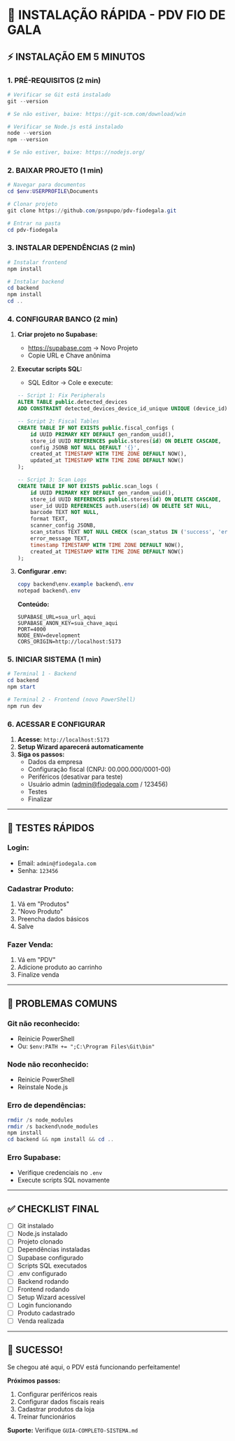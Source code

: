 # 🚀 **INSTALAÇÃO RÁPIDA - PDV FIO DE GALA**

## ⚡ **INSTALAÇÃO EM 5 MINUTOS**

### **1. PRÉ-REQUISITOS (2 min)**
```powershell
# Verificar se Git está instalado
git --version

# Se não estiver, baixe: https://git-scm.com/download/win

# Verificar se Node.js está instalado
node --version
npm --version

# Se não estiver, baixe: https://nodejs.org/
```

### **2. BAIXAR PROJETO (1 min)**
```powershell
# Navegar para documentos
cd $env:USERPROFILE\Documents

# Clonar projeto
git clone https://github.com/psnpupo/pdv-fiodegala.git

# Entrar na pasta
cd pdv-fiodegala
```

### **3. INSTALAR DEPENDÊNCIAS (2 min)**
```powershell
# Instalar frontend
npm install

# Instalar backend
cd backend
npm install
cd ..
```

### **4. CONFIGURAR BANCO (2 min)**
1. **Criar projeto no Supabase:**
   - https://supabase.com → Novo Projeto
   - Copie URL e Chave anônima

2. **Executar scripts SQL:**
   - SQL Editor → Cole e execute:
   ```sql
   -- Script 1: Fix Peripherals
   ALTER TABLE public.detected_devices
   ADD CONSTRAINT detected_devices_device_id_unique UNIQUE (device_id);
   
   -- Script 2: Fiscal Tables
   CREATE TABLE IF NOT EXISTS public.fiscal_configs (
       id UUID PRIMARY KEY DEFAULT gen_random_uuid(),
       store_id UUID REFERENCES public.stores(id) ON DELETE CASCADE,
       config JSONB NOT NULL DEFAULT '{}',
       created_at TIMESTAMP WITH TIME ZONE DEFAULT NOW(),
       updated_at TIMESTAMP WITH TIME ZONE DEFAULT NOW()
   );
   
   -- Script 3: Scan Logs
   CREATE TABLE IF NOT EXISTS public.scan_logs (
       id UUID PRIMARY KEY DEFAULT gen_random_uuid(),
       store_id UUID REFERENCES public.stores(id) ON DELETE CASCADE,
       user_id UUID REFERENCES auth.users(id) ON DELETE SET NULL,
       barcode TEXT NOT NULL,
       format TEXT,
       scanner_config JSONB,
       scan_status TEXT NOT NULL CHECK (scan_status IN ('success', 'error', 'pending')),
       error_message TEXT,
       timestamp TIMESTAMP WITH TIME ZONE DEFAULT NOW(),
       created_at TIMESTAMP WITH TIME ZONE DEFAULT NOW()
   );
   ```

3. **Configurar .env:**
   ```powershell
   copy backend\env.example backend\.env
   notepad backend\.env
   ```
   
   **Conteúdo:**
   ```env
   SUPABASE_URL=sua_url_aqui
   SUPABASE_ANON_KEY=sua_chave_aqui
   PORT=4000
   NODE_ENV=development
   CORS_ORIGIN=http://localhost:5173
   ```

### **5. INICIAR SISTEMA (1 min)**
```powershell
# Terminal 1 - Backend
cd backend
npm start

# Terminal 2 - Frontend (novo PowerShell)
npm run dev
```

### **6. ACESSAR E CONFIGURAR**
1. **Acesse:** `http://localhost:5173`
2. **Setup Wizard aparecerá automaticamente**
3. **Siga os passos:**
   - Dados da empresa
   - Configuração fiscal (CNPJ: 00.000.000/0001-00)
   - Periféricos (desativar para teste)
   - Usuário admin (admin@fiodegala.com / 123456)
   - Testes
   - Finalizar

---

## 🎯 **TESTES RÁPIDOS**

### **Login:**
- Email: `admin@fiodegala.com`
- Senha: `123456`

### **Cadastrar Produto:**
1. Vá em "Produtos"
2. "Novo Produto"
3. Preencha dados básicos
4. Salve

### **Fazer Venda:**
1. Vá em "PDV"
2. Adicione produto ao carrinho
3. Finalize venda

---

## 🔧 **PROBLEMAS COMUNS**

### **Git não reconhecido:**
- Reinicie PowerShell
- Ou: `$env:PATH += ";C:\Program Files\Git\bin"`

### **Node não reconhecido:**
- Reinicie PowerShell
- Reinstale Node.js

### **Erro de dependências:**
```powershell
rmdir /s node_modules
rmdir /s backend\node_modules
npm install
cd backend && npm install && cd ..
```

### **Erro Supabase:**
- Verifique credenciais no `.env`
- Execute scripts SQL novamente

---

## ✅ **CHECKLIST FINAL**

- [ ] Git instalado
- [ ] Node.js instalado
- [ ] Projeto clonado
- [ ] Dependências instaladas
- [ ] Supabase configurado
- [ ] Scripts SQL executados
- [ ] .env configurado
- [ ] Backend rodando
- [ ] Frontend rodando
- [ ] Setup Wizard acessível
- [ ] Login funcionando
- [ ] Produto cadastrado
- [ ] Venda realizada

---

## 🎉 **SUCESSO!**

Se chegou até aqui, o PDV está funcionando perfeitamente!

**Próximos passos:**
1. Configurar periféricos reais
2. Configurar dados fiscais reais
3. Cadastrar produtos da loja
4. Treinar funcionários

**Suporte:** Verifique `GUIA-COMPLETO-SISTEMA.md` 